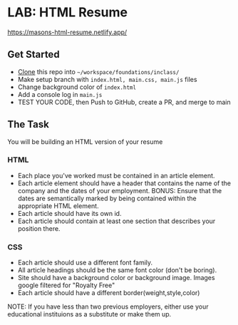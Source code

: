 # LAB: HTML Resume
https://masons-html-resume.netlify.app/

## Get Started
- [Clone](https://nss-evening-curriculum.netlify.app/client/08-clone-github-repos) this repo into `~/workspace/foundations/inclass/`
- Make setup branch with `index.html, main.css, main.js` files
- Change background color of `index.html` 
- Add a console log in `main.js`
- TEST YOUR CODE, then Push to GitHub, create a PR, and merge to main

## The Task
You will be building an HTML version of your resume

### HTML
- Each place you've worked must be contained in an article element.
- Each article element should have a header that contains the name of the company and the dates of your employment. BONUS: Ensure that the dates are semantically marked by being contained within the appropriate HTML element.
- Each article should have its own id.
- Each article should contain at least one section that describes your position there.

### CSS
- Each article should use a different font family.
- All article headings should be the same font color (don't be boring).
- Site should have a background color or background image. Images google filtered for "Royalty Free"
- Each article should have a different border(weight,style,color)

NOTE: If you have less than two previous employers, either use your educational instituions as a substitute or make them up.
